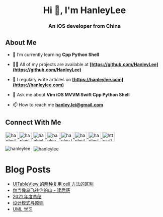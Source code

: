 <h1
    align="center"
>
    Hi 👋, I'm HanleyLee
</h1>

<h3
    align="center"
>
    An iOS developer from China
</h3>

## About Me

- 🌱 I’m currently learning **Cpp Python Shell**

- 👨‍💻 All of my projects are available at **[https://github.com/HanleyLee](https://github.com/HanleyLee)**

- 📝 I regulary write articles on **[https://hanleylee.com](https://hanleylee.com)**

- 💬 Ask me about **Vim iOS MVVM Swift Cpp Python Shell**

- 📫 How to reach me **hanley.lei@gmail.com**

## Connect With Me

<a href="https://github.com/HanleyLee" target="blank">
    <img
        align="center"
        src="https://cdn.jsdelivr.net/npm/simple-icons@3.0.1/icons/github.svg"
        alt="hanleylee"
        height="30"
        width="40"
    />
</a>

<a href="https://stackoverflow.com/users/11884593/hanleylee" target="blank">
    <img
        align="center"
        src="https://cdn.jsdelivr.net/npm/simple-icons@3.0.1/icons/stackoverflow.svg"
        alt="hanleylee"
        height="30"
        width="40"
    />
</a>

<a href="https://t.me/hanleylee" target="blank">
    <img
        align="center"
        src="https://cdn.jsdelivr.net/npm/simple-icons@3.0.1/icons/telegram.svg"
        alt="hanleylee"
        height="30"
        width="40"
    />
</a>

<a href="https://twitter.com/hanley_lei" target="blank">
    <img
    align="center"
    src="https://cdn.jsdelivr.net/npm/simple-icons@3.0.1/icons/twitter.svg"
    alt="hanley_lei"
    height="30"
    width="40" />
</a>

<a href="https://facebook.com/hanley.lei" target="blank">
    <img
        align="center"
        src="https://cdn.jsdelivr.net/npm/simple-icons@3.0.1/icons/facebook.svg"
        alt="hanley.lei"
        height="30"
        width="40"
    />
</a>

<a href="https://hanleylee.medium.com" target="blank">
    <img
        align="center"
        src="https://cdn.jsdelivr.net/npm/simple-icons@3.0.1/icons/medium.svg"
        alt="hanleylee"
        height="30"
        width="40"
    />
</a>

<a href="https://www.leetcode-cn.com/hanleylee" target="blank">
    <img
        align="center"
        src="https://cdn.jsdelivr.net/npm/simple-icons@3.0.1/icons/leetcode.svg"
        alt="hanleylee"
        height="30"
        width="40"
    />
</a>

<a href="/https://www.hanleylee.com/atom.xml" target="blank">
    <img
        align="center" src="https://cdn.jsdelivr.net/npm/simple-icons@3.0.1/icons/rss.svg"
        alt="https://www.hanleylee.com/atom.xml"
        height="30"
        width="40"
    />
</a>
</p>

<p>
    <img
        align="left"
        src="https://github-readme-stats.vercel.app/api/top-langs/?username=hanleylee&layout=compact&theme=onedark"
        alt="hanleylee"
    />
</p>

<p>&nbsp;
    <img
        align="center"
        src="https://github-readme-stats.vercel.app/api?username=hanleylee&show_icons=true&theme=onedark"
        alt="hanleylee"
    />
</p>
<!-- <a href="https://instagram.com/hanley_lei"
    target="blank"><img
        align="center"
        src="https://cdn.jsdelivr.net/npm/simple-icons@3.0.1/icons/instagram.svg"
        alt="hanley_lei"
        height="30"
        width="40"
    /></a>
-->

# Blog Posts

<!-- BLOG-POST-LIST:START -->
- [UITableView 的两种复用 cell 方法的区别](https://www.hanleylee.com/difference-between-two-tableview-dequeue-reusable-cell-methods.html)
- [你当像鸟飞往你的山 - 读后感](https://www.hanleylee.com/comprehension-of-educated.html)
- [2021 年度总结](https://www.hanleylee.com/annual-review-2021.html)
- [设计模式与原则](https://www.hanleylee.com/design-pattern-and-principle.html)
- [UML 学习](https://www.hanleylee.com/understand-uml.html)
<!-- BLOG-POST-LIST:END -->
